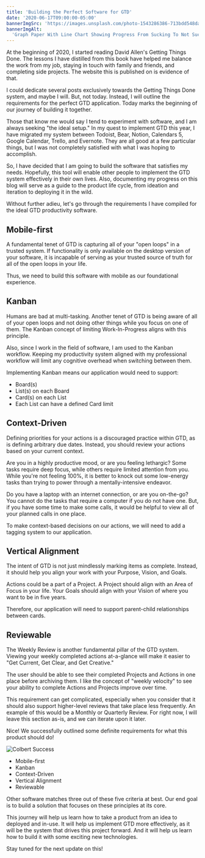 ```yaml
---
title: 'Building the Perfect Software for GTD'
date: '2020-06-17T09:00:00-05:00'
bannerImgSrc: 'https://images.unsplash.com/photo-1543286386-713bdd548da4?ixlib=rb-1.2.1&ixid=eyJhcHBfaWQiOjEyMDd9&auto=format&fit=crop&w=2550&q=80'
bannerImgAlt:
  'Graph Paper With Line Chart Showing Progress From Sucking To Not Sucking'
---
```


At the beginning of 2020, I started reading David Allen's Getting Things Done.
The lessons I have distilled from this book have helped me balance the work from
my job, staying in touch with family and friends, and completing side projects.
The website this is published on is evidence of that.

I could dedicate several posts exclusively towards the Getting Things Done
system, and maybe I will. But, not today. Instead, I will outline the
requirements for the perfect GTD application. Today marks the beginning of our
journey of building it together.

Those that know me would say I tend to experiment with software, and I am always
seeking "the ideal setup." In my quest to implement GTD this year, I have
migrated my system between Todoist, Bear, Notion, Calendars 5, Google Calendar,
Trello, and Evernote. They are all good at a few particular things, but I was
not completely satisfied with what I was hoping to accomplish.

So, I have decided that I am going to build the software that satisfies my
needs. Hopefully, this tool will enable other people to implement the GTD system
effectively in their own lives. Also, documenting my progress on this blog will
serve as a guide to the product life cycle, from ideation and iteration to
deploying it in the wild.

Without further adieu, let's go through the requirements I have compiled for the
ideal GTD productivity software.

## Mobile-first

A fundamental tenet of GTD is capturing all of your "open loops" in a trusted
system. If functionality is only available on the desktop version of your
software, it is incapable of serving as your trusted source of truth for all of
the open loops in your life.

Thus, we need to build this software with mobile as our foundational experience.

## Kanban

Humans are bad at multi-tasking. Another tenet of GTD is being aware of all of
your open loops and not doing other things while you focus on one of them. The
Kanban concept of limiting Work-In-Progress aligns with this principle.

Also, since I work in the field of software, I am used to the Kanban workflow.
Keeping my productivity system aligned with my professional workflow will limit
any cognitive overhead when switching between them.

Implementing Kanban means our application would need to support:

- Board(s)
- List(s) on each Board
- Card(s) on each List
- Each List can have a defined Card limit

## Context-Driven

Defining priorities for your actions is a discouraged practice within GTD, as is
defining arbitrary due dates. Instead, you should review your actions based on
your current context.

Are you in a highly productive mood, or are you feeling lethargic? Some tasks
require deep focus, while others require limited attention from you. While
you're not feeling 100%, it is better to knock out some low-energy tasks than
trying to power through a mentally-intensive endeavor.

Do you have a laptop with an internet connection, or are you on-the-go? You
cannot do the tasks that require a computer if you do not have one. But, if you
have some time to make some calls, it would be helpful to view all of your
planned calls in one place.

To make context-based decisions on our actions, we will need to add a tagging
system to our application.

## Vertical Alignment

The intent of GTD is not just mindlessly marking items as complete. Instead, it
should help you align your work with your Purpose, Vision, and Goals.

Actions could be a part of a Project. A Project should align with an Area of
Focus in your life. Your Goals should align with your Vision of where you want
to be in five years.

Therefore, our application will need to support parent-child relationships
between cards.

## Reviewable

The Weekly Review is another fundamental pillar of the GTD system. Viewing your
weekly completed actions at-a-glance will make it easier to "Get Current, Get
Clear, and Get Creative."

The user should be able to see their completed Projects and Actions in one place
before archiving them. I like the concept of "weekly velocity" to see your
ability to complete Actions and Projects improve over time.

This requirement can get complicated, especially when you consider that it
should also support higher-level reviews that take place less frequently. An
example of this would be a Monthly or Quarterly Review. For right now, I will
leave this section as-is, and we can iterate upon it later.

Nice! We successfully outlined some definite requirements for what this product
should do!

![Colbert Success](https://media2.giphy.com/media/zaqclXyLz3Uoo/giphy.gif?cid=ecf05e4731278b36dfe42d52b1cacd50c3c117fcc1ea58f7&rid=giphy.gif)

- Mobile-first
- Kanban
- Context-Driven
- Vertical Alignment
- Reviewable

Other software matches three out of these five criteria at best. Our end goal is
to build a solution that focuses on these principles at its core.

This journey will help us learn how to take a product from an idea to deployed
and in-use. It will help us implement GTD more effectively, as it will be the
system that drives this project forward. And it will help us learn how to build
it with some exciting new technologies.

Stay tuned for the next update on this!
